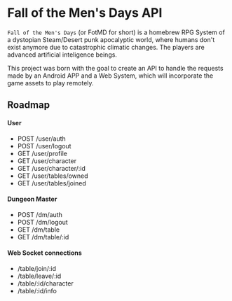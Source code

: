# Fall of the Men's Days API
`Fall of the Men's Days` (or FotMD for short) is a homebrew RPG System of a dystopian Steam/Desert punk apocalyptic world, where humans don't exist anymore due to catastrophic climatic changes. The players are advanced artificial inteligence beings.

This project was born with the goal to create an API to handle the requests made by an Android APP and a Web System, which will incorporate the game assets to play remotely.

## Roadmap
#### User
* POST /user/auth
* POST /user/logout
* GET /user/profile
* GET /user/character
* GET /user/character/:id
* GET /user/tables/owned
* GET /user/tables/joined

#### Dungeon Master
* POST /dm/auth
* POST /dm/logout
* GET /dm/table
* GET /dm/table/:id

#### Web Socket connections
* /table/join/:id
* /table/leave/:id
* /table/:id/character
* /table/:id/info
